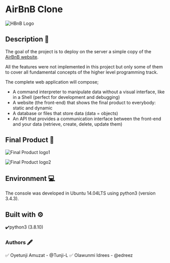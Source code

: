 # AirBnB Clone
![HBnB Logo](./image/AirBNBlogo.png)

## Description :page_facing_up:
The goal of the project is to deploy on the server a simple copy of the  [AirBnB website](https://www.airbnb.com/ "AirBnB website").

All the features were not implemented in this project but only some of them to cover all fundamental concepts of the higher level programming track.

The complete web application will compose;
-   A command interpreter to manipulate data without a visual interface, like in a Shell (perfect for development and debugging)
-   A website (the front-end) that shows the final product to everybody: static and dynamic
-   A database or files that store data (data = objects)
-   An API that provides a communication interface between the front-end and your data (retrieve, create, delete, update them)

## Final Product :sunrise:
![Final Product logo1](./image/FinalProduct1.png)

![Final Product logo2](./image/FinalProduct2.png)

## Environment :computer:
The console was developed in Ubuntu 14.04LTS using python3 (version 3.4.3).

## Built with :gear:
:heavy_check_mark:python3 (3.8.10)

### Authors :fountain_pen:
:white_check_mark: Oyetunji Amuzat - @Tunji-L
:white_check_mark: Olawunmi Idrees - @edreez
